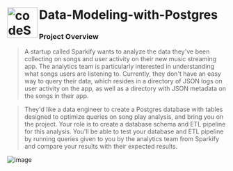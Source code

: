 # Data-Modeling-with-Postgres <img align="left" alt="codeSTACKr | ITI" width="70px" src="https://user-images.githubusercontent.com/58150666/185762207-07c1b2b4-783e-4afd-aebc-71ea6e06c794.png"/>

### **Project Overview**
> A startup called Sparkify wants to analyze the data they've been collecting on songs and user activity on their new music streaming app. The analytics team is particularly interested in understanding what songs users are listening to. Currently, they don't have an easy way to query their data, which resides in a directory of JSON logs on user activity on the app, as well as a directory with JSON metadata on the songs in their app.

> They'd like a data engineer to create a Postgres database with tables designed to optimize queries on song play analysis, and bring you on the project. Your role is to create a database schema and ETL pipeline for this analysis. You'll be able to test your database and ETL pipeline by running queries given to you by the analytics team from Sparkify and compare your results with their expected results.

![image](https://user-images.githubusercontent.com/58150666/185761669-822d08bc-c794-4dad-b1ce-d906c6d23d4f.png)
